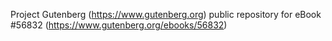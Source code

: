 Project Gutenberg (https://www.gutenberg.org) public repository for
eBook #56832 (https://www.gutenberg.org/ebooks/56832)
